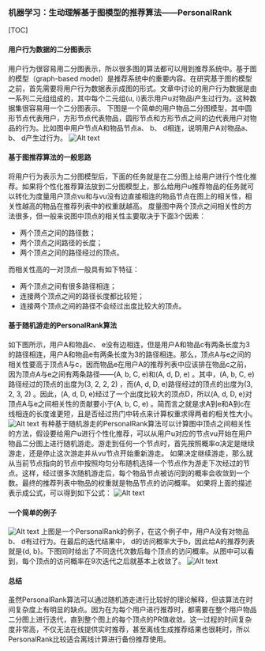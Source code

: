 ### 机器学习：生动理解基于图模型的推荐算法——PersonalRank

[TOC]
#### 用户行为数据的二分图表示
用户行为很容易用二分图表示，所以很多图的算法都可以用到推荐系统中。基于图的模型（graph-based model）是推荐系统中的重要内容。在研究基于图的模型之前，首先需要将用户行为数据表示成图的形式。文章中讨论的用户行为数据是由一系列二元组组成的，其中每个二元组(u, i)表示用户u对物品i产生过行为。这种数据集很容易用一个二分图表示。
下图是一个简单的用户物品二分图模型，其中圆形节点代表用户，方形节点代表物品，圆形节点和方形节点之间的边代表用户对物品的行为。比如图中用户节点A和物品节点a、 b、 d相连，说明用户A对物品a、 b、 d产生过行为。
![Alt text](./1508077122029.png)
#### 基于图推荐算法的一般思路
将用户行为表示为二分图模型后，下面的任务就是在二分图上给用户进行个性化推荐。如果将个性化推荐算法放到二分图模型上，那么给用户u推荐物品的任务就可以转化为度量用户顶点vu和与vu没有边直接相连的物品节点在图上的相关性，相关性越高的物品在推荐列表中的权重就越高。
度量图中两个顶点之间相关性的方法很多，但一般来说图中顶点的相关性主要取决于下面3个因素：
- 两个顶点之间的路径数；
- 两个顶点之间路径的长度；
- 两个顶点之间的路径经过的顶点。

而相关性高的一对顶点一般具有如下特征：
- 两个顶点之间有很多路径相连；
- 连接两个顶点之间的路径长度都比较短；
- 连接两个顶点之间的路径不会经过出度比较大的顶点。
#### 基于随机游走的PersonalRank算法
如下图所示，用户A和物品c、 e没有边相连，但是用户A和物品c有两条长度为3的路径相连，用户A和物品e有两条长度为3的路径相连。那么，顶点A与e之间的相关性要高于顶点A与c，因而物品e在用户A的推荐列表中应该排在物品c之前，因为顶点A与e之间有两条路径——(A, b, C, e)和(A, d, D, e) 。其中，(A, b, C, e)路径经过的顶点的出度为(3, 2, 2, 2) ，而(A, d, D, e)路径经过的顶点的出度为(3, 2, 3, 2) 。因此，(A, d, D, e)经过了一个出度比较大的顶点D，所以(A, d, D, e)对顶点A与e之间相关性的贡献要小于(A, b, C, e) 。简而言之就是求A到e和A到c在线相连的长度谁更短，且是否经过热门中转点来计算权重求得两者的相关性大小。
![Alt text](./1508077867294.png)
有种基于随机游走的PersonalRank算法可以计算图中顶点之间相关性的方法，假设要给用户u进行个性化推荐，可以从用户u对应的节点vu开始在用户物品二分图上进行随机游走。游走到任何一个节点时，首先按照概率α决定是继续游走，还是停止这次游走并从vu节点开始重新游走。
如果决定继续游走，那么就从当前节点指向的节点中按照均匀分布随机选择一个节点作为游走下次经过的节点。这样，经过很多次随机游走后，每个物品节点被访问到的概率会收敛到一个数。最终的推荐列表中物品的权重就是物品节点的访问概率。
如果将上面的描述表示成公式，可以得到如下公式：
![Alt text](./1508078311394.png)
#### 一个简单的例子
![Alt text](./1508078510966.png)
上图是一个PersonalRank的例子，在这个例子中，用户A没有对物品b、 d有过行为。在最后的迭代结果中， d的访问概率大于b，因此给A的推荐列表就是{d, b}。下图同时给出了不同迭代次数后每个顶点的访问概率。从图中可以看到，每个顶点的访问概率在9次迭代之后就基本上收敛了。
![Alt text](./1508078716411.png)
#### 总结
虽然PersonalRank算法可以通过随机游走进行比较好的理论解释，但该算法在时间复杂度上有明显的缺点。因为在为每个用户进行推荐时，都需要在整个用户物品二分图上进行迭代，直到整个图上的每个顶点的PR值收敛。这一过程的时间复杂度非常高，不仅无法在线提供实时推荐，甚至离线生成推荐结果也很耗时，所以PersonalRank比较适合离线计算进行备份推荐使用。

